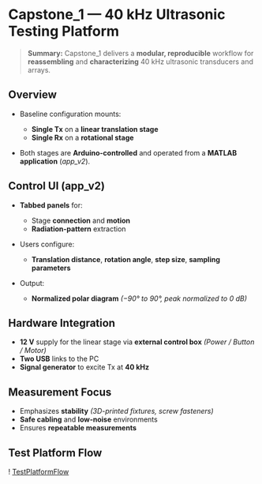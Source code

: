 # Capstone\_1 — 40 kHz Ultrasonic Testing Platform

> **Summary:** Capstone\_1 delivers a **modular, reproducible** workflow for **reassembling** and **characterizing** 40 kHz ultrasonic transducers and arrays.

## Overview

* Baseline configuration mounts:

  * **Single Tx** on a **linear translation stage**
  * **Single Rx** on a **rotational stage**
* Both stages are **Arduino-controlled** and operated from a **MATLAB application** (*app\_v2*).

## Control UI (app\_v2)

* **Tabbed panels** for:

  * Stage **connection** and **motion**
  * **Radiation-pattern** extraction
* Users configure:

  * **Translation distance**, **rotation angle**, **step size**, **sampling parameters**
* Output:

  * **Normalized polar diagram** *(−90° to 90°, peak normalized to 0 dB)*

## Hardware Integration

* **12 V** supply for the linear stage via **external control box** *(Power / Button / Motor)*
* **Two USB** links to the PC
* **Signal generator** to excite Tx at **40 kHz**

## Measurement Focus

* Emphasizes **stability** *(3D-printed fixtures, screw fasteners)*
* **Safe cabling** and **low-noise** environments
* Ensures **repeatable measurements**

## Test Platform Flow
! [TestPlatformFlow](../Doc/Pic/TestPlatformFlow.png)

